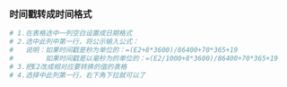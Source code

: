 <!--
 * @Author: findnr
 * @Date: 2024-04-03 13:52:21
 * @LastEditors: findnr
 * @LastEditTime: 2024-04-03 14:02:23
 * @Description: 
-->
### 时间戳转成时间格式
```sh
# 1.在表格选中一列空白设置成日期格式
# 2.选中此列中第一行，将公示输入公式： 
#   说明：如果时间戳是秒为单位的：=(E2+8*3600)/86400+70*365+19
#        如果时间戳是以毫秒为的单位的：=(E2/1000+8*3600)/86400+70*365+19
# 3.把E2改成相对应要转换的值的表格
# 4.选择中此列第一行，右下角下拉就可以了

```